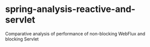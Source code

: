 # spring-analysis-reactive-and-servlet
Comparative analysis of performance of non-blocking WebFlux and blocking Servlet
